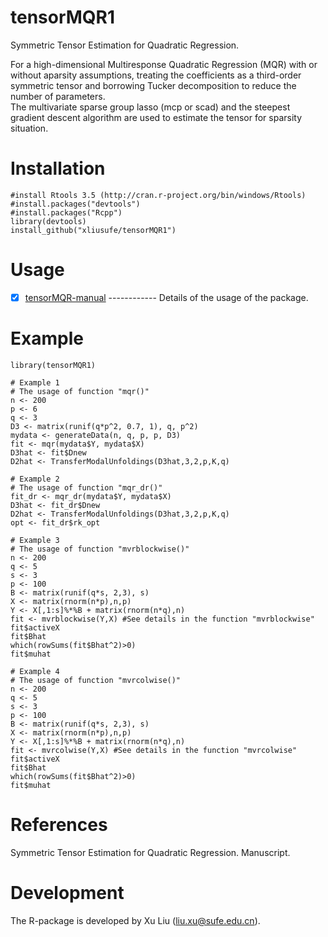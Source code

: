 # tensorMQR1
 Symmetric Tensor Estimation for Quadratic Regression.
 
  For a high-dimensional Multiresponse Quadratic Regression (MQR) with or without aparsity assumptions, 
  treating the coefficients as a third-order symmetric tensor and borrowing Tucker decomposition to reduce the number of parameters.  
  The multivariate sparse group lasso (mcp or scad) and the steepest gradient descent algorithm are used to estimate the tensor for sparsity situation.
# Installation

    #install Rtools 3.5 (http://cran.r-project.org/bin/windows/Rtools)
    #install.packages("devtools")
    #install.packages("Rcpp")
    library(devtools)
    install_github("xliusufe/tensorMQR1")

# Usage

   - [x] [tensorMQR-manual](https://github.com/xliusufe/tensorMQR1/blob/master/inst/tensorMQR1-manual.pdf) ------------ Details of the usage of the package.
# Example

    library(tensorMQR1)

    # Example 1
    # The usage of function "mqr()"
	n <- 200
    p <- 6
    q <- 3	
    D3 <- matrix(runif(q*p^2, 0.7, 1), q, p^2)
    mydata <- generateData(n, q, p, p, D3)    
    fit <- mqr(mydata$Y, mydata$X)
    D3hat <- fit$Dnew
	D2hat <- TransferModalUnfoldings(D3hat,3,2,p,K,q)
    
    # Example 2
    # The usage of function "mqr_dr()"	
    fit_dr <- mqr_dr(mydata$Y, mydata$X)
    D3hat <- fit_dr$Dnew
	D2hat <- TransferModalUnfoldings(D3hat,3,2,p,K,q)	
    opt <- fit_dr$rk_opt
 
    # Example 3 
    # The usage of function "mvrblockwise()"
    n <- 200
    q <- 5
    s <- 3
    p <- 100
    B <- matrix(runif(q*s, 2,3), s)
    X <- matrix(rnorm(n*p),n,p)
    Y <- X[,1:s]%*%B + matrix(rnorm(n*q),n)
    fit <- mvrblockwise(Y,X) #See details in the function "mvrblockwise"
    fit$activeX
    fit$Bhat
    which(rowSums(fit$Bhat^2)>0)
    fit$muhat
    
    # Example 4
    # The usage of function "mvrcolwise()"
    n <- 200
    q <- 5
    s <- 3
    p <- 100
    B <- matrix(runif(q*s, 2,3), s)
    X <- matrix(rnorm(n*p),n,p)
    Y <- X[,1:s]%*%B + matrix(rnorm(n*q),n)
    fit <- mvrcolwise(Y,X) #See details in the function "mvrcolwise"
    fit$activeX
    fit$Bhat
    which(rowSums(fit$Bhat^2)>0)
    fit$muhat 
	
# References

Symmetric Tensor Estimation for Quadratic Regression. Manuscript.

# Development
The R-package is developed by Xu Liu (liu.xu@sufe.edu.cn).
